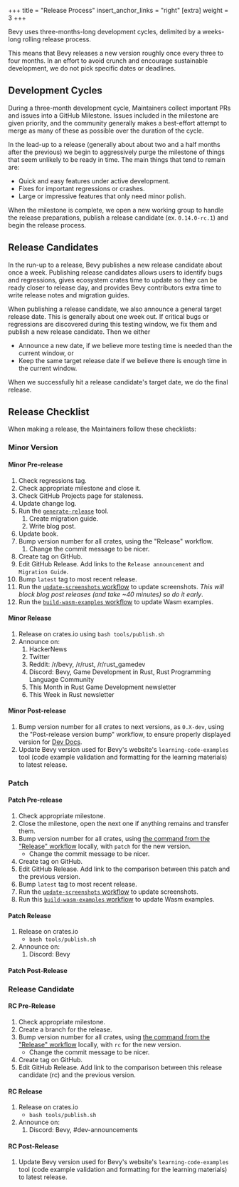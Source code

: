 +++
title = "Release Process"
insert_anchor_links = "right"
[extra]
weight = 3
+++

Bevy uses three-months-long development cycles, delimited by a weeks-long rolling release process.

This means that Bevy releases a new version roughly once every three to four months. In an effort to avoid crunch and encourage sustainable development, we do not pick specific dates or deadlines.

## Development Cycles

During a three-month development cycle, Maintainers collect important PRs and issues into a GitHub Milestone. Issues included in the milestone are given priority, and the community generally makes a best-effort attempt to merge as many of these as possible over the duration of the cycle.

In the lead-up to a release (generally about about two and a half months after the previous) we begin to aggressively purge the milestone of things that seem unlikely to be ready in time. The main things that tend to remain are:

- Quick and easy features under active development.
- Fixes for important regressions or crashes.
- Large or impressive features that only need minor polish.

When the milestone is complete, we open a new working group to handle the release preparations, publish a release candidate (ex. `0.14.0-rc.1`) and begin the release process.

## Release Candidates

In the run-up to a release, Bevy publishes a new release candidate about once a week. Publishing release candidates allows users to identify bugs and regressions, gives ecosystem crates time to update so they can be ready closer to release day, and provides Bevy contributors extra time to write release notes and migration guides.

When publishing a release candidate, we also announce a general target release date. This is generally about one week out. If critical bugs or regressions are discovered during this testing window, we fix them and publish a new release candidate. Then we either

- Announce a new date, if we believe more testing time is needed than the current window, or
- Keep the same target release date if we believe there is enough time in the current window.

When we successfully hit a release candidate's target date, we do the final release.

## Release Checklist

When making a release, the Maintainers follow these checklists:

### Minor Version

#### Minor Pre-release

1. Check regressions tag.
2. Check appropriate milestone and close it.
3. Check GitHub Projects page for staleness.
4. Update change log.
5. Run the [`generate-release`](https://github.com/bevyengine/bevy-website/tree/main/generate-release) tool.
    1. Create migration guide.
    2. Write blog post.
7. Update book.
8. Bump version number for all crates, using the "Release" workflow.
   1. Change the commit message to be nicer.
9. Create tag on GitHub.
10. Edit GitHub Release. Add links to the `Release announcement` and `Migration Guide`.
11. Bump `latest` tag to most recent release.
12. Run the [`update-screenshots` workflow] to update screenshots. *This will block blog post releases (and take ~40 minutes) so do it early*.
13. Run the [`build-wasm-examples` workflow] to update Wasm examples.

#### Minor Release

1. Release on crates.io using `bash tools/publish.sh`
2. Announce on:
    1. HackerNews
    2. Twitter
    3. Reddit: /r/bevy, /r/rust, /r/rust_gamedev
    4. Discord: Bevy, Game Development in Rust, Rust Programming Language Community
    5. This Month in Rust Game Development newsletter
    6. This Week in Rust newsletter

#### Minor Post-release

1. Bump version number for all crates to next versions, as `0.X-dev`, using the "Post-release version bump" workflow, to ensure properly displayed version for [Dev Docs](https://dev-docs.bevyengine.org/bevy/index.html).
2. Update Bevy version used for Bevy's website's `learning-code-examples` tool (code example validation and formatting for the learning materials) to latest release.

### Patch

#### Patch Pre-release

1. Check appropriate milestone.
2. Close the milestone, open the next one if anything remains and transfer them.
3. Bump version number for all crates, using [the command from the "Release" workflow] locally, with `patch` for the new version.
    - Change the commit message to be nicer.
4. Create tag on GitHub.
5. Edit GitHub Release. Add link to the comparison between this patch and the previous version.
6. Bump `latest` tag to most recent release.
7. Run the [`update-screenshots` workflow] to update screenshots.
8. Run this [`build-wasm-examples` workflow] to update Wasm examples.

#### Patch Release

1. Release on crates.io
    - `bash tools/publish.sh`
2. Announce on:
    1. Discord: Bevy

#### Patch Post-Release

### Release Candidate

#### RC Pre-Release

1. Check appropriate milestone.
2. Create a branch for the release.
3. Bump version number for all crates, using [the command from the "Release" workflow] locally, with `rc` for the new version.
    - Change the commit message to be nicer.
4. Create tag on GitHub.
5. Edit GitHub Release. Add link to the comparison between this release candidate (rc) and the previous version.

#### RC Release

1. Release on crates.io
    - `bash tools/publish.sh`
2. Announce on:
    1. Discord: Bevy, #dev-announcements

#### RC Post-Release

1. Update Bevy version used for Bevy's website's `learning-code-examples` tool (code example validation and formatting for the learning materials) to latest release.

[`update-screenshots` workflow]: https://github.com/bevyengine/bevy-website/actions/workflows/update-screenshots.yml
[`build-wasm-examples` workflow]: https://github.com/bevyengine/bevy-website/actions/workflows/build-wasm-examples.yml
[the command from the "Release" workflow]: https://github.com/bevyengine/bevy/blob/main/.github/workflows/release.yml
